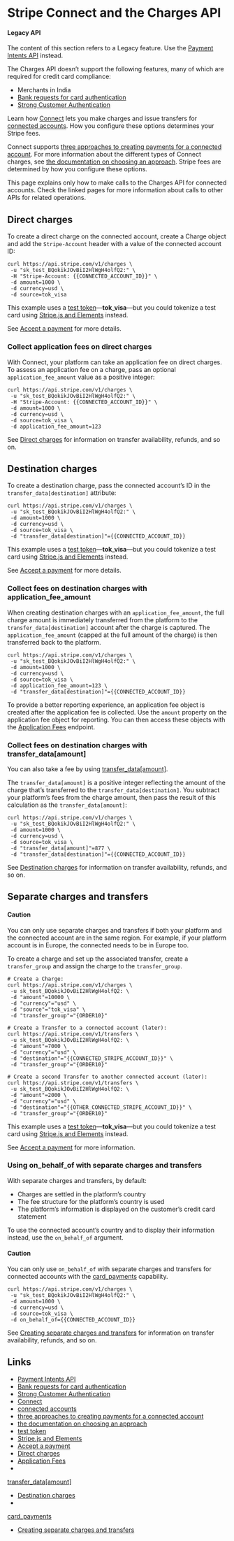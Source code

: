 # Stripe Connect and the Charges API

#### Legacy API

The content of this section refers to a Legacy feature. Use the [Payment Intents
API](https://docs.stripe.com/payments/accept-a-payment) instead.

The Charges API doesn’t support the following features, many of which are
required for credit card compliance:

- Merchants in India
- [Bank requests for card
authentication](https://docs.stripe.com/payments/cards/overview)
- [Strong Customer
Authentication](https://docs.stripe.com/strong-customer-authentication)

Learn how [Connect](https://docs.stripe.com/connect) lets you make charges and
issue transfers for [connected
accounts](https://docs.stripe.com/connect/accounts). How you configure these
options determines your Stripe fees.

Connect supports [three approaches to creating payments for a connected
account](https://docs.stripe.com/connect/charges). For more information about
the different types of Connect charges, see [the documentation on choosing an
approach](https://docs.stripe.com/connect/charges#types). Stripe fees are
determined by how you configure these options.

This page explains only how to make calls to the Charges API for connected
accounts. Check the linked pages for more information about calls to other APIs
for related operations.

## Direct charges

To create a direct charge on the connected account, create a Charge object and
add the `Stripe-Account` header with a value of the connected account ID:

```
curl https://api.stripe.com/v1/charges \
 -u "sk_test_BQokikJOvBiI2HlWgH4olfQ2:" \
 -H "Stripe-Account: {{CONNECTED_ACCOUNT_ID}}" \
 -d amount=1000 \
 -d currency=usd \
 -d source=tok_visa
```

This example uses a [test
token](https://docs.stripe.com/testing#cards)—**tok_visa**—but you could
tokenize a test card using [Stripe.js and
Elements](https://docs.stripe.com/payments/elements) instead.

See [Accept a
payment](https://docs.stripe.com/payments/accept-a-payment-charges) for more
details.

### Collect application fees on direct charges

With Connect, your platform can take an application fee on direct charges. To
assess an application fee on a charge, pass an optional `application_fee_amount`
value as a positive integer:

```
curl https://api.stripe.com/v1/charges \
 -u "sk_test_BQokikJOvBiI2HlWgH4olfQ2:" \
 -H "Stripe-Account: {{CONNECTED_ACCOUNT_ID}}" \
 -d amount=1000 \
 -d currency=usd \
 -d source=tok_visa \
 -d application_fee_amount=123
```

See [Direct charges](https://docs.stripe.com/connect/direct-charges) for
information on transfer availability, refunds, and so on.

## Destination charges

To create a destination charge, pass the connected account’s ID in the
`transfer_data[destination]` attribute:

```
curl https://api.stripe.com/v1/charges \
 -u "sk_test_BQokikJOvBiI2HlWgH4olfQ2:" \
 -d amount=1000 \
 -d currency=usd \
 -d source=tok_visa \
 -d "transfer_data[destination]"={{CONNECTED_ACCOUNT_ID}}
```

This example uses a [test
token](https://docs.stripe.com/testing#cards)—**tok_visa**—but you could
tokenize a test card using [Stripe.js and
Elements](https://docs.stripe.com/payments/elements) instead.

See [Accept a
payment](https://docs.stripe.com/payments/accept-a-payment-charges) for more
details.

### Collect fees on destination charges with application_fee_amount

When creating destination charges with an `application_fee_amount`, the full
charge amount is immediately transferred from the platform to the
`transfer_data[destination]` account after the charge is captured. The
`application_fee_amount` (capped at the full amount of the charge) is then
transferred back to the platform.

```
curl https://api.stripe.com/v1/charges \
 -u "sk_test_BQokikJOvBiI2HlWgH4olfQ2:" \
 -d amount=1000 \
 -d currency=usd \
 -d source=tok_visa \
 -d application_fee_amount=123 \
 -d "transfer_data[destination]"={{CONNECTED_ACCOUNT_ID}}
```

To provide a better reporting experience, an application fee object is created
after the application fee is collected. Use the `amount` property on the
application fee object for reporting. You can then access these objects with the
[Application Fees](https://docs.stripe.com/api/application_fees/list) endpoint.

### Collect fees on destination charges with transfer_data[amount]

You can also take a fee by using
[transfer_data[amount]](https://docs.stripe.com/api/charges/object#charge_object-transfer_data-amount).

The `transfer_data[amount]` is a positive integer reflecting the amount of the
charge that’s transferred to the `transfer_data[destination]`. You subtract your
platform’s fees from the charge amount, then pass the result of this calculation
as the `transfer_data[amount]`:

```
curl https://api.stripe.com/v1/charges \
 -u "sk_test_BQokikJOvBiI2HlWgH4olfQ2:" \
 -d amount=1000 \
 -d currency=usd \
 -d source=tok_visa \
 -d "transfer_data[amount]"=877 \
 -d "transfer_data[destination]"={{CONNECTED_ACCOUNT_ID}}
```

See [Destination charges](https://docs.stripe.com/connect/destination-charges)
for information on transfer availability, refunds, and so on.

## Separate charges and transfers

#### Caution

You can only use separate charges and transfers if both your platform and the
connected account are in the same region. For example, if your platform account
is in Europe, the connected needs to be in Europe too.

To create a charge and set up the associated transfer, create a `transfer_group`
and assign the charge to the `transfer_group`.

```
# Create a Charge:
curl https://api.stripe.com/v1/charges \
 -u sk_test_BQokikJOvBiI2HlWgH4olfQ2: \
 -d "amount"=10000 \
 -d "currency"="usd" \
 -d "source"="tok_visa" \
 -d "transfer_group"="{ORDER10}"
```

```
# Create a Transfer to a connected account (later):
curl https://api.stripe.com/v1/transfers \
 -u sk_test_BQokikJOvBiI2HlWgH4olfQ2: \
 -d "amount"=7000 \
 -d "currency"="usd" \
 -d "destination"="{{CONNECTED_STRIPE_ACCOUNT_ID}}" \
 -d "transfer_group"="{ORDER10}"
```

```
# Create a second Transfer to another connected account (later):
curl https://api.stripe.com/v1/transfers \
 -u sk_test_BQokikJOvBiI2HlWgH4olfQ2: \
 -d "amount"=2000 \
 -d "currency"="usd" \
 -d "destination"="{{OTHER_CONNECTED_STRIPE_ACCOUNT_ID}}" \
 -d "transfer_group"="{ORDER10}"
```

This example uses a [test
token](https://docs.stripe.com/testing#cards)—**tok_visa**—but you could
tokenize a test card using [Stripe.js and
Elements](https://docs.stripe.com/payments/elements) instead.

See [Accept a
payment](https://docs.stripe.com/payments/accept-a-payment-charges) for more
information.

### Using on_behalf_of with separate charges and transfers

With separate charges and transfers, by default:

- Charges are settled in the platform’s country
- The fee structure for the platform’s country is used
- The platform’s information is displayed on the customer’s credit card
statement

To use the connected account’s country and to display their information instead,
use the `on_behalf_of` argument.

#### Caution

You can only use `on_behalf_of` with separate charges and transfers for
connected accounts with the
[card_payments](https://docs.stripe.com/connect/account-capabilities#card-payments)
capability.

```
curl https://api.stripe.com/v1/charges \
 -u "sk_test_BQokikJOvBiI2HlWgH4olfQ2:" \
 -d amount=1000 \
 -d currency=usd \
 -d source=tok_visa \
 -d on_behalf_of={{CONNECTED_ACCOUNT_ID}}
```

See [Creating separate charges and
transfers](https://docs.stripe.com/connect/separate-charges-and-transfers) for
information on transfer availability, refunds, and so on.

## Links

- [Payment Intents API](https://docs.stripe.com/payments/accept-a-payment)
- [Bank requests for card
authentication](https://docs.stripe.com/payments/cards/overview)
- [Strong Customer
Authentication](https://docs.stripe.com/strong-customer-authentication)
- [Connect](https://docs.stripe.com/connect)
- [connected accounts](https://docs.stripe.com/connect/accounts)
- [three approaches to creating payments for a connected
account](https://docs.stripe.com/connect/charges)
- [the documentation on choosing an
approach](https://docs.stripe.com/connect/charges#types)
- [test token](https://docs.stripe.com/testing#cards)
- [Stripe.js and Elements](https://docs.stripe.com/payments/elements)
- [Accept a payment](https://docs.stripe.com/payments/accept-a-payment-charges)
- [Direct charges](https://docs.stripe.com/connect/direct-charges)
- [Application Fees](https://docs.stripe.com/api/application_fees/list)
-
[transfer_data[amount]](https://docs.stripe.com/api/charges/object#charge_object-transfer_data-amount)
- [Destination charges](https://docs.stripe.com/connect/destination-charges)
-
[card_payments](https://docs.stripe.com/connect/account-capabilities#card-payments)
- [Creating separate charges and
transfers](https://docs.stripe.com/connect/separate-charges-and-transfers)